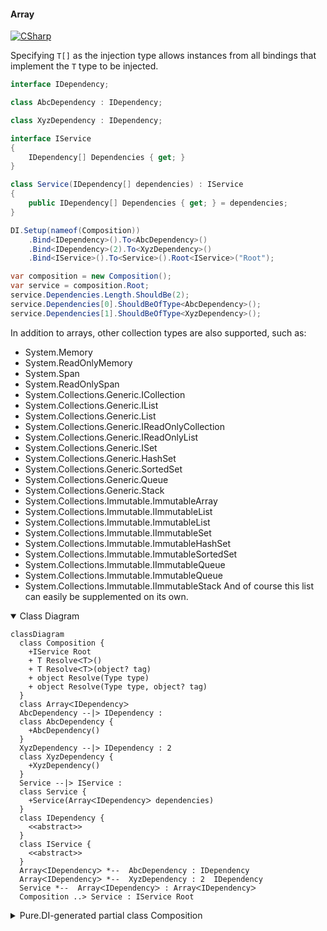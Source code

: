 #### Array

[![CSharp](https://img.shields.io/badge/C%23-code-blue.svg)](../tests/Pure.DI.UsageTests/BaseClassLibrary/ArrayScenario.cs)

Specifying `T[]` as the injection type allows instances from all bindings that implement the `T` type to be injected.

```c#
interface IDependency;

class AbcDependency : IDependency;

class XyzDependency : IDependency;

interface IService
{
    IDependency[] Dependencies { get; }
}

class Service(IDependency[] dependencies) : IService
{
    public IDependency[] Dependencies { get; } = dependencies;
}

DI.Setup(nameof(Composition))
    .Bind<IDependency>().To<AbcDependency>()
    .Bind<IDependency>(2).To<XyzDependency>()
    .Bind<IService>().To<Service>().Root<IService>("Root");

var composition = new Composition();
var service = composition.Root;
service.Dependencies.Length.ShouldBe(2);
service.Dependencies[0].ShouldBeOfType<AbcDependency>();
service.Dependencies[1].ShouldBeOfType<XyzDependency>();
```

In addition to arrays, other collection types are also supported, such as:
- System.Memory<T>
- System.ReadOnlyMemory<T>
- System.Span<T>
- System.ReadOnlySpan<T>
- System.Collections.Generic.ICollection<T>
- System.Collections.Generic.IList<T>
- System.Collections.Generic.List<T>
- System.Collections.Generic.IReadOnlyCollection<T>
- System.Collections.Generic.IReadOnlyList<T>
- System.Collections.Generic.ISet<T>
- System.Collections.Generic.HashSet<T>
- System.Collections.Generic.SortedSet<T>
- System.Collections.Generic.Queue<T>
- System.Collections.Generic.Stack<T>
- System.Collections.Immutable.ImmutableArray<T>
- System.Collections.Immutable.IImmutableList<T>
- System.Collections.Immutable.ImmutableList<T>
- System.Collections.Immutable.IImmutableSet<T>
- System.Collections.Immutable.ImmutableHashSet<T>
- System.Collections.Immutable.ImmutableSortedSet<T>
- System.Collections.Immutable.IImmutableQueue<T>
- System.Collections.Immutable.ImmutableQueue<T>
- System.Collections.Immutable.IImmutableStack<T>
And of course this list can easily be supplemented on its own.

<details open>
<summary>Class Diagram</summary>

```mermaid
classDiagram
  class Composition {
    +IService Root
    + T ResolveᐸTᐳ()
    + T ResolveᐸTᐳ(object? tag)
    + object Resolve(Type type)
    + object Resolve(Type type, object? tag)
  }
  class ArrayᐸIDependencyᐳ
  AbcDependency --|> IDependency : 
  class AbcDependency {
    +AbcDependency()
  }
  XyzDependency --|> IDependency : 2 
  class XyzDependency {
    +XyzDependency()
  }
  Service --|> IService : 
  class Service {
    +Service(ArrayᐸIDependencyᐳ dependencies)
  }
  class IDependency {
    <<abstract>>
  }
  class IService {
    <<abstract>>
  }
  ArrayᐸIDependencyᐳ *--  AbcDependency : IDependency
  ArrayᐸIDependencyᐳ *--  XyzDependency : 2  IDependency
  Service *--  ArrayᐸIDependencyᐳ : ArrayᐸIDependencyᐳ
  Composition ..> Service : IService Root
```

</details>

<details>
<summary>Pure.DI-generated partial class Composition</summary><blockquote>

```c#
partial class Composition
{
  private readonly Composition _rootM03D20di;
  
  public Composition()
  {
    _rootM03D20di = this;
  }
  
  internal Composition(Composition baseComposition)
  {
    _rootM03D20di = baseComposition._rootM03D20di;
  }
  
  public Pure.DI.UsageTests.BCL.ArrayScenario.IService Root
  {
    get
    {
      return new Pure.DI.UsageTests.BCL.ArrayScenario.Service(new Pure.DI.UsageTests.BCL.ArrayScenario.IDependency[2] { new Pure.DI.UsageTests.BCL.ArrayScenario.AbcDependency(), new Pure.DI.UsageTests.BCL.ArrayScenario.XyzDependency() });
    }
  }
  
  public T Resolve<T>()
  {
    return ResolverM03D20di<T>.Value.Resolve(this);
  }
  
  public T Resolve<T>(object? tag)
  {
    return ResolverM03D20di<T>.Value.ResolveByTag(this, tag);
  }
  
  public object Resolve(global::System.Type type)
  {
    var index = (int)(_bucketSizeM03D20di * ((uint)global::System.Runtime.CompilerServices.RuntimeHelpers.GetHashCode(type) % 1));
    var finish = index + _bucketSizeM03D20di;
    do {
      ref var pair = ref _bucketsM03D20di[index];
      if (ReferenceEquals(pair.Key, type))
      {
        return pair.Value.Resolve(this);
      }
    } while (++index < finish);
    
    throw new global::System.InvalidOperationException($"Cannot resolve composition root of type {type}.");
  }
  
  public object Resolve(global::System.Type type, object? tag)
  {
    var index = (int)(_bucketSizeM03D20di * ((uint)global::System.Runtime.CompilerServices.RuntimeHelpers.GetHashCode(type) % 1));
    var finish = index + _bucketSizeM03D20di;
    do {
      ref var pair = ref _bucketsM03D20di[index];
      if (ReferenceEquals(pair.Key, type))
      {
        return pair.Value.ResolveByTag(this, tag);
      }
    } while (++index < finish);
    
    throw new global::System.InvalidOperationException($"Cannot resolve composition root \"{tag}\" of type {type}.");
  }
  
  public override string ToString()
  {
    return
      "classDiagram\n" +
        "  class Composition {\n" +
          "    +IService Root\n" +
          "    + T ResolveᐸTᐳ()\n" +
          "    + T ResolveᐸTᐳ(object? tag)\n" +
          "    + object Resolve(Type type)\n" +
          "    + object Resolve(Type type, object? tag)\n" +
        "  }\n" +
        "  class ArrayᐸIDependencyᐳ\n" +
        "  AbcDependency --|> IDependency : \n" +
        "  class AbcDependency {\n" +
          "    +AbcDependency()\n" +
        "  }\n" +
        "  XyzDependency --|> IDependency : 2 \n" +
        "  class XyzDependency {\n" +
          "    +XyzDependency()\n" +
        "  }\n" +
        "  Service --|> IService : \n" +
        "  class Service {\n" +
          "    +Service(ArrayᐸIDependencyᐳ dependencies)\n" +
        "  }\n" +
        "  class IDependency {\n" +
          "    <<abstract>>\n" +
        "  }\n" +
        "  class IService {\n" +
          "    <<abstract>>\n" +
        "  }\n" +
        "  ArrayᐸIDependencyᐳ *--  AbcDependency : IDependency\n" +
        "  ArrayᐸIDependencyᐳ *--  XyzDependency : 2  IDependency\n" +
        "  Service *--  ArrayᐸIDependencyᐳ : ArrayᐸIDependencyᐳ\n" +
        "  Composition ..> Service : IService Root";
  }
  
  private readonly static int _bucketSizeM03D20di;
  private readonly static global::Pure.DI.Pair<global::System.Type, global::Pure.DI.IResolver<Composition, object>>[] _bucketsM03D20di;
  
  static Composition()
  {
    var valResolverM03D20di_0000 = new ResolverM03D20di_0000();
    ResolverM03D20di<Pure.DI.UsageTests.BCL.ArrayScenario.IService>.Value = valResolverM03D20di_0000;
    _bucketsM03D20di = global::Pure.DI.Buckets<global::System.Type, global::Pure.DI.IResolver<Composition, object>>.Create(
      1,
      out _bucketSizeM03D20di,
      new global::Pure.DI.Pair<global::System.Type, global::Pure.DI.IResolver<Composition, object>>[1]
      {
         new global::Pure.DI.Pair<global::System.Type, global::Pure.DI.IResolver<Composition, object>>(typeof(Pure.DI.UsageTests.BCL.ArrayScenario.IService), valResolverM03D20di_0000)
      });
  }
  
  private sealed class ResolverM03D20di<T>: global::Pure.DI.IResolver<Composition, T>
  {
    public static global::Pure.DI.IResolver<Composition, T> Value = new ResolverM03D20di<T>();
    
    public T Resolve(Composition composite)
    {
      throw new global::System.InvalidOperationException($"Cannot resolve composition root of type {typeof(T)}.");
    }
    
    public T ResolveByTag(Composition composite, object tag)
    {
      throw new global::System.InvalidOperationException($"Cannot resolve composition root \"{tag}\" of type {typeof(T)}.");
    }
  }
  
  private sealed class ResolverM03D20di_0000: global::Pure.DI.IResolver<Composition, Pure.DI.UsageTests.BCL.ArrayScenario.IService>
  {
    public Pure.DI.UsageTests.BCL.ArrayScenario.IService Resolve(Composition composition)
    {
      return composition.Root;
    }
    
    public Pure.DI.UsageTests.BCL.ArrayScenario.IService ResolveByTag(Composition composition, object tag)
    {
      switch (tag)
      {
        case null:
          return composition.Root;
      }
      throw new global::System.InvalidOperationException($"Cannot resolve composition root \"{tag}\" of type Pure.DI.UsageTests.BCL.ArrayScenario.IService.");
    }
  }
}
```

</blockquote></details>

